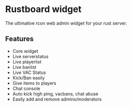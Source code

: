 # Rustboard widget

The ultimative rcon web admin widget for your rust server.

## Features

* Core widget
* Live serverstatus
* Live playerlist
* Live banlist
* Live VAC Status
* Kick/Ban easily
* Give items to players
* Chat console
* Auto kick high ping, vacbans, chat abuse
* Easily add and remove admins/moderators